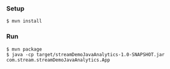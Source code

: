 ### Setup

```
$ mvn install
```

### Run

```
$ mvn package
$ java -cp target/streamDemoJavaAnalytics-1.0-SNAPSHOT.jar com.stream.streamDemoJavaAnalytics.App
```
